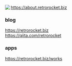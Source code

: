 <a href="https://github.com/anuraghazra/github-readme-stats"><img align="left" src="https://github-readme-stats.vercel.app/api/top-langs/?username=retrorocket"/></a>
https://about.retrorocket.biz

### blog
https://retrorocket.biz  
https://qiita.com/retrorocket

### apps
https://retrorocket.biz/works
